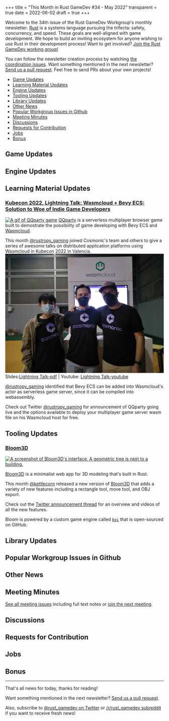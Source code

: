 +++
title = "This Month in Rust GameDev #34 - May 2022"
transparent = true
date = 2022-06-02
draft = true
+++

<!-- no toc -->

<!-- Check the post with markdownlint-->

Welcome to the 34th issue of the Rust GameDev Workgroup's
monthly newsletter.
[Rust] is a systems language pursuing the trifecta:
safety, concurrency, and speed.
These goals are well-aligned with game development.
We hope to build an inviting ecosystem for anyone wishing
to use Rust in their development process!
Want to get involved? [Join the Rust GameDev working group!][join]

You can follow the newsletter creation process
by watching [the coordination issues][coordination].
Want something mentioned in the next newsletter?
[Send us a pull request][pr].
Feel free to send PRs about your own projects!

[Rust]: https://rust-lang.org
[join]: https://github.com/rust-gamedev/wg#join-the-fun
[pr]: https://github.com/rust-gamedev/rust-gamedev.github.io
[coordination]: https://github.com/rust-gamedev/rust-gamedev.github.io/issues?q=label%3Acoordination
[Rust]: https://rust-lang.org
[join]: https://github.com/rust-gamedev/wg#join-the-fun

- [Game Updates](#game-updates)
- [Learning Material Updates](#learning-material-updates)
- [Engine Updates](#engine-updates)
- [Tooling Updates](#tooling-updates)
- [Library Updates](#library-updates)
- [Other News](#other-news)
- [Popular Workgroup Issues in Github](#popular-workgroup-issues-in-github)
- [Meeting Minutes](#meeting-minutes)
- [Discussions](#discussions)
- [Requests for Contribution](#requests-for-contribution)
- [Jobs](#jobs)
- [Bonus](#bonus)

<!--
Ideal section structure is:

```
### [Title]

![image/GIF description](image link)
_image caption_

A paragraph or two with a summary and [useful links].

_Discussions:
[/r/rust](https://reddit.com/r/rust/todo),
[twitter](https://twitter.com/todo/status/123456)_

[Title]: https://first.link
[useful links]: https://other.link
```

If needed, a section can be split into subsections with a "------" delimiter.
-->

## Game Updates

## Engine Updates

## Learning Material Updates

### [Kubecon 2022, Lightning Talk: Wasmcloud + Bevy ECS: Solution to Woe of Indie Game Developers][Lightning Talk-schedule]
[![A gif of QQparty game](./qqparty.gif)][alanpoon-qqparty]
[QQparty][alanpoon-qqparty] is a serverless multiplayer browser game built to demostrate the possibility of game developing with Bevy ECS and [Wasmcloud][wasmcloud_website].

This month [@rustropy_gaming][alanpoon_twitter] joined Cosmonic's team and others to give a series of awesome talks on distributed application platforms using Wasmcloud in Kubecon 2022 in Valencia. ![A picture of speakers](./IMG20220519003250-min.jpeg) Slides:[Lightning Talk-pdf] | Youtube: [Lightning Talk-youtube]

[@rustropy_gaming][alanpoon_twitter] identified that Bevy ECS can be added into Wasmcloud's actor as serverless game server, since it can be compiled into webassembly.

Check out Twitter [@rustropy_gaming][alanpoon_twitter] for announcement of QQparty going live and the options available to deploy your multiplayer game server wasm file on his Wasmcloud host for free.

[Lightning Talk-schedule]: https://cloudnativewasmdayeu22.sched.com/event/zgbG/lightning-talk-wasmcloud-bevy-ecs-solution-to-woe-of-indie-game-developers-alan-poon-yong-quan-shopee?iframe=no&w=100%&sidebar=yes&bg=no
[Lightning Talk-pdf]: https://static.sched.com/hosted_files/cloudnativewasmdayeu22/3c/lightingtalk-alan_pdf.pdf
[Lightning Talk-youtube]: https://www.youtube.com/watch?v=8q2sPPX5aXY&list=PLj6h78yzYM2Ni0u-ONljTkv4uOutyjwq9&index=3
[alanpoon-qqparty]: https://github.com/alanpoon/qq_party
[alanpoon_twitter]: https://twitter.com/rustropy_gaming
[wasmcloud_website]: https://wasmcloud.dev/

## Tooling Updates

### [Bloom3D][bloom3d]

[![A screenshot of Bloom3D's interface. A geometric tree is next to a building.](bloom.jpg)][bloom3d]

[Bloom3D](bloom3d) is a minimalist web app for 3D modeling that's built in Rust.

This month [@kettlecorn][kettlecorn_twitter] released a new version of
[Bloom3D][bloom3d] that adds a variety of new features including a
rectangle tool, move tool, and OBJ export.

Check out the [Twitter announcement thread][bloom_update_twitter] for an overview
and videos of all the new features.

Bloom is powered by a custom game engine called [`koi`](koi) that is open-sourced
on GitHub.

[bloom3d]: https://bloom3d.com
[koi]: https://github.com/kettle11/koi
[kettlecorn_twitter]: https://twitter.com/kettlecorn
[bloom_update_twitter]: https://twitter.com/kettlecorn/status/1529193509462360065

## Library Updates

## Popular Workgroup Issues in Github

<!-- Up to 10 links to interesting issues -->

## Other News

<!-- One-liners for plan items that haven't got their own sections. -->

## Meeting Minutes

<!-- Up to 10 most important notes + a link to the full details -->

[See all meeting issues][label_meeting] including full text notes
or [join the next meeting][join].

[label_meeting]: https://github.com/rust-gamedev/wg/issues?q=label%3Ameeting

## Discussions

<!-- Links to handpicked reddit/twitter/urlo/etc threads that provide
useful information -->

## Requests for Contribution

<!-- Links to "good first issue"-labels or direct links to specific tasks -->

## Jobs

<!-- An optional section for new jobs related to Rust gamedev -->

## Bonus

<!-- Bonus section to make the newsletter more interesting
and highlight events from the past. -->

------

That's all news for today, thanks for reading!

Want something mentioned in the next newsletter?
[Send us a pull request][pr].

Also, subscribe to [@rust_gamedev on Twitter][@rust_gamedev]
or [/r/rust_gamedev subreddit][/r/rust_gamedev] if you want to receive fresh news!

<!--
TODO: Add real links and un-comment once this post is published
**Discuss this post on**:
[/r/rust_gamedev](TODO),
[Twitter](TODO),
[Discord](https://discord.gg/yNtPTb2).
-->

[/r/rust_gamedev]: https://reddit.com/r/rust_gamedev
[@rust_gamedev]: https://twitter.com/rust_gamedev
[pr]: https://github.com/rust-gamedev/rust-gamedev.github.io

